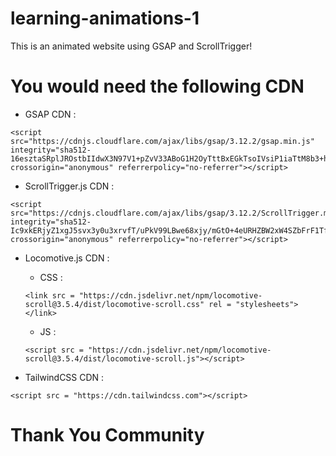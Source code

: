 # learning-animations-1
This is an animated website using GSAP and ScrollTrigger!

# You would need the following CDN
+ GSAP CDN :
```
<script src="https://cdnjs.cloudflare.com/ajax/libs/gsap/3.12.2/gsap.min.js" integrity="sha512-16esztaSRplJROstbIIdwX3N97V1+pZvV33ABoG1H2OyTttBxEGkTsoIVsiP1iaTtM8b3+hu2kB6pQ4Clr5yug==" crossorigin="anonymous" referrerpolicy="no-referrer"></script>
```

+ ScrollTrigger.js CDN :
```
<script src="https://cdnjs.cloudflare.com/ajax/libs/gsap/3.12.2/ScrollTrigger.min.js" integrity="sha512-Ic9xkERjyZ1xgJ5svx3y0u3xrvfT/uPkV99LBwe68xjy/mGtO+4eURHZBW2xW4SZbFrF1Tf090XqB+EVgXnVjw==" crossorigin="anonymous" referrerpolicy="no-referrer"></script>
```

+ Locomotive.js CDN :
  + CSS :
  ```
  <link src = "https://cdn.jsdelivr.net/npm/locomotive-scroll@3.5.4/dist/locomotive-scroll.css" rel = "stylesheets"></link>
  ```

  + JS :
  ```
  <script src = "https://cdn.jsdelivr.net/npm/locomotive-scroll@3.5.4/dist/locomotive-scroll.js"></script>
  ```

+ TailwindCSS CDN :
```
<script src = "https://cdn.tailwindcss.com"></script>
```

# Thank You Community
